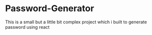 # Password-Generator
This is a small but a little bit complex project which i built to generate password using react
